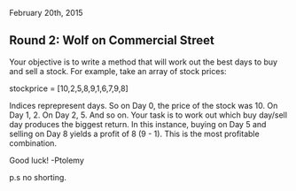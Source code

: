 February 20th, 2015

## Round 2: Wolf on Commercial Street

Your objective is to write a method that will work out the best days to buy and sell a stock. For example, take an array of stock prices:

stockprice = [10,2,5,8,9,1,6,7,9,8]

Indices reprepresent days. So on Day 0, the price of the stock was 10. On Day 1, 2. On Day 2, 5. And so on. Your task is to work out which buy day/sell day produces the biggest return. In this instance, buying on Day 5 and selling on Day 8 yields a profit of 8 (9 - 1). This is the most profitable combination. 

Good luck!
-Ptolemy

p.s no shorting.
